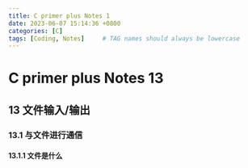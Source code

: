 ```yaml
---
title: C primer plus Notes 1
date: 2023-06-07 15:14:36 +0800
categories: [C]
tags: [Coding, Notes]     # TAG names should always be lowercase
---
```


# C primer plus Notes 13

## 13 文件输入/输出

### 13.1 与文件进行通信

#### 13.1.1 文件是什么

